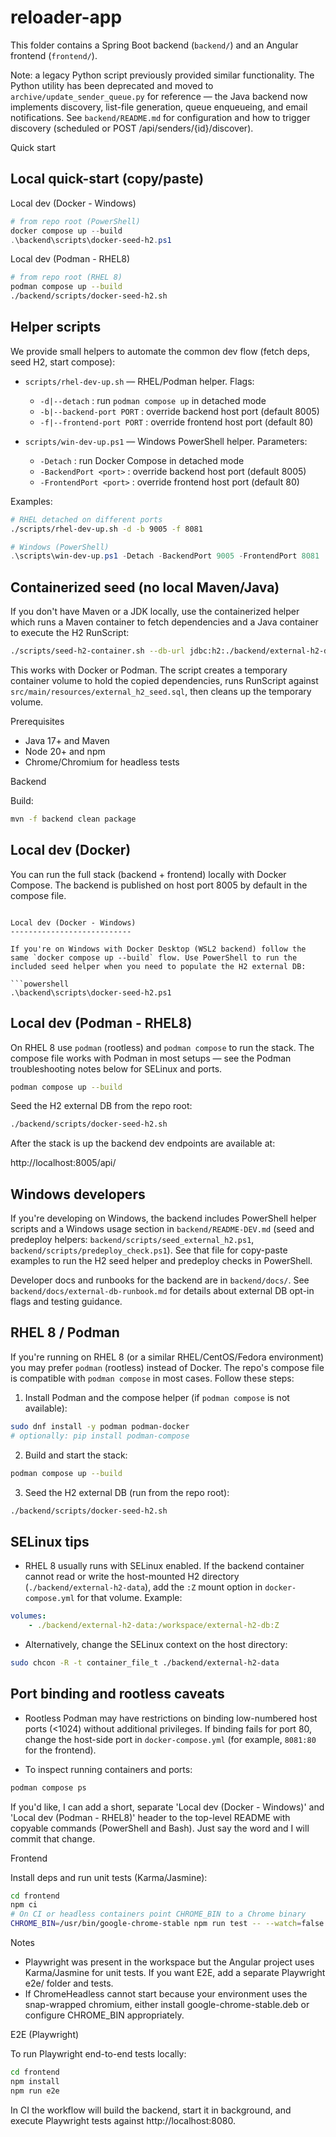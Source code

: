 # reloader-app

This folder contains a Spring Boot backend (`backend/`) and an Angular frontend (`frontend/`).

Note: a legacy Python script previously provided similar functionality. The Python utility has been deprecated and moved to `archive/update_sender_queue.py` for reference — the Java backend now implements discovery, list-file generation, queue enqueueing, and email notifications. See `backend/README.md` for configuration and how to trigger discovery (scheduled or POST /api/senders/{id}/discover).

Quick start

Local quick-start (copy/paste)
------------------------------

Local dev (Docker - Windows)
```powershell
# from repo root (PowerShell)
docker compose up --build
.\backend\scripts\docker-seed-h2.ps1
```

Local dev (Podman - RHEL8)
```bash
# from repo root (RHEL 8)
podman compose up --build
./backend/scripts/docker-seed-h2.sh
```

Helper scripts
--------------

We provide small helpers to automate the common dev flow (fetch deps, seed H2, start compose):

- `scripts/rhel-dev-up.sh` — RHEL/Podman helper. Flags:
	- `-d|--detach` : run `podman compose up` in detached mode
	- `-b|--backend-port PORT` : override backend host port (default 8005)
	- `-f|--frontend-port PORT` : override frontend host port (default 80)

- `scripts/win-dev-up.ps1` — Windows PowerShell helper. Parameters:
	- `-Detach` : run Docker Compose in detached mode
	- `-BackendPort <port>` : override backend host port (default 8005)
	- `-FrontendPort <port>` : override frontend host port (default 80)

Examples:

```bash
# RHEL detached on different ports
./scripts/rhel-dev-up.sh -d -b 9005 -f 8081
```

```powershell
# Windows (PowerShell)
.\scripts\win-dev-up.ps1 -Detach -BackendPort 9005 -FrontendPort 8081
```

Containerized seed (no local Maven/Java)
---------------------------------------

If you don't have Maven or a JDK locally, use the containerized helper which runs a Maven container to fetch dependencies and a Java container to execute the H2 RunScript:

```bash
./scripts/seed-h2-container.sh --db-url jdbc:h2:./backend/external-h2-db
```

This works with Docker or Podman. The script creates a temporary container volume to hold the copied dependencies, runs RunScript against `src/main/resources/external_h2_seed.sql`, then cleans up the temporary volume.


Prerequisites
- Java 17+ and Maven
- Node 20+ and npm
- Chrome/Chromium for headless tests

Backend

Build:

```bash
mvn -f backend clean package
```

Local dev (Docker)
------------------

You can run the full stack (backend + frontend) locally with Docker Compose. The backend is published on host port 8005 by default in the compose file.

```

Local dev (Docker - Windows)
---------------------------

If you're on Windows with Docker Desktop (WSL2 backend) follow the same `docker compose up --build` flow. Use PowerShell to run the included seed helper when you need to populate the H2 external DB:

```powershell
.\backend\scripts\docker-seed-h2.ps1
```

Local dev (Podman - RHEL8)
--------------------------

On RHEL 8 use `podman` (rootless) and `podman compose` to run the stack. The compose file works with Podman in most setups — see the Podman troubleshooting notes below for SELinux and ports.

```bash
podman compose up --build
```

Seed the H2 external DB from the repo root:

```bash
./backend/scripts/docker-seed-h2.sh
```
After the stack is up the backend dev endpoints are available at:

http://localhost:8005/api/


Windows developers
------------------

If you're developing on Windows, the backend includes PowerShell helper scripts and a Windows usage section in `backend/README-DEV.md` (seed and predeploy helpers: `backend/scripts/seed_external_h2.ps1`, `backend/scripts/predeploy_check.ps1`). See that file for copy-paste examples to run the H2 seed helper and predeploy checks in PowerShell.

Developer docs and runbooks for the backend are in `backend/docs/`. See `backend/docs/external-db-runbook.md` for details about external DB opt-in flags and testing guidance.

RHEL 8 / Podman
---------------

If you're running on RHEL 8 (or a similar RHEL/CentOS/Fedora environment) you may prefer `podman` (rootless) instead of Docker. The repo's compose file is compatible with `podman compose` in most cases. Follow these steps:

1. Install Podman and the compose helper (if `podman compose` is not available):

```bash
sudo dnf install -y podman podman-docker
# optionally: pip install podman-compose
```

2. Build and start the stack:

```bash
podman compose up --build
```

3. Seed the H2 external DB (run from the repo root):

```bash
./backend/scripts/docker-seed-h2.sh
```

SELinux tips
------------

- RHEL 8 usually runs with SELinux enabled. If the backend container cannot read or write the host-mounted H2 directory (`./backend/external-h2-data`), add the `:Z` mount option in `docker-compose.yml` for that volume. Example:

```yaml
volumes:
	- ./backend/external-h2-data:/workspace/external-h2-db:Z
```

- Alternatively, change the SELinux context on the host directory:

```bash
sudo chcon -R -t container_file_t ./backend/external-h2-data
```

Port binding and rootless caveats
--------------------------------

- Rootless Podman may have restrictions on binding low-numbered host ports (<1024) without additional privileges. If binding fails for port 80, change the host-side port in `docker-compose.yml` (for example, `8081:80` for the frontend).

- To inspect running containers and ports:

```bash
podman compose ps
```

If you'd like, I can add a short, separate 'Local dev (Docker - Windows)' and 'Local dev (Podman - RHEL8)' header to the top-level README with copyable commands (PowerShell and Bash). Just say the word and I will commit that change.

Frontend

Install deps and run unit tests (Karma/Jasmine):

```bash
cd frontend
npm ci
# On CI or headless containers point CHROME_BIN to a Chrome binary
CHROME_BIN=/usr/bin/google-chrome-stable npm run test -- --watch=false --browsers=ChromeHeadless
```

Notes
- Playwright was present in the workspace but the Angular project uses Karma/Jasmine for unit tests. If you want E2E, add a separate Playwright e2e/ folder and tests.
- If ChromeHeadless cannot start because your environment uses the snap-wrapped chromium, either install google-chrome-stable.deb or configure CHROME_BIN appropriately.

E2E (Playwright)

To run Playwright end-to-end tests locally:

```bash
cd frontend
npm install
npm run e2e
```

In CI the workflow will build the backend, start it in background, and execute Playwright tests against http://localhost:8080.
